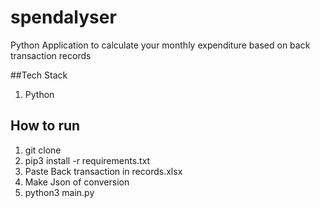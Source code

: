 # spendalyser
Python Application to calculate your monthly expenditure based on back transaction records


##Tech Stack
1. Python

## How to run
1. git clone
2. pip3 install -r requirements.txt
3. Paste Back transaction in records.xlsx
4. Make Json of conversion
5. python3 main.py